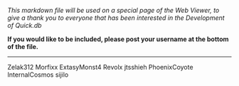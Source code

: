 *This markdown file will be used on a special page of the Web Viewer, to give a thank you to everyone that has been interested in the Development of Quick.db*

**If you would like to be included, please post your username at the bottom of the file.**

---
Zelak312
Morfixx
ExtasyMonst4
Revolx
jtsshieh
PhoenixCoyote
InternalCosmos
sijilo
